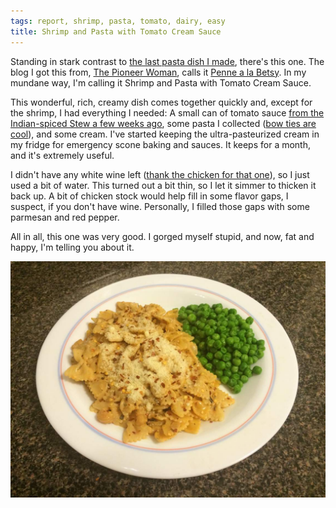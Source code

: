 ```yaml
---
tags: report, shrimp, pasta, tomato, dairy, easy
title: Shrimp and Pasta with Tomato Cream Sauce
---
```


Standing in stark contrast to [the last pasta dish
I made](/blog/2016/03/03/tuna-lemon-and-herb-pasta/), there's this one.
The blog I got this from, [The Pioneer
Woman](http://thepioneerwoman.com/), calls it [Penne a la
Betsy](http://thepioneerwoman.com/cooking/penne_a_la_betsy/). In my
mundane way, I'm calling it Shrimp and Pasta with Tomato Cream Sauce.

This wonderful, rich, creamy dish comes together quickly and, except for
the shrimp, I had everything I needed: A small can of tomato sauce [from
the Indian-spiced Stew a few weeks
ago](/blog/2016/02/17/indian-spiced-stew/), some pasta I collected ([bow
ties are cool](https://www.youtube.com/watch?v=vPGTizdGwSc)), and some
cream.  I've started keeping the ultra-pasteurized cream in my fridge
for emergency scone baking and sauces. It keeps for a month, and it's
extremely useful.

I didn't have any white wine left ([thank the chicken for that
one](/blog/2016/02/24/poulet-au-vin-blanc/)), so I just used a bit of
water. This turned out a bit thin, so I let it simmer to thicken it back
up. A bit of chicken stock would help fill in some flavor gaps,
I suspect, if you don't have wine. Personally, I filled those gaps with
some parmesan and red pepper.

All in all, this one was very good. I gorged myself stupid, and now, fat
and happy, I'm telling you about it.

![Shrimp and Pasta with Tomato Cream Sauce and some peas](glamour.jpg)
